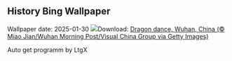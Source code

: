 ## History Bing Wallpaper
Wallpaper date: 2025-01-30
![](https://www.bing.com/th?id=OHR.LunarDragon_EN-US9011723385_UHD.jpg&w=1000)Download: [Dragon dance, Wuhan, China (© Miao Jian/Wuhan Morning Post/Visual China Group via Getty Images)](https://www.bing.com/th?id=OHR.LunarDragon_EN-US9011723385_UHD.jpg)

Auto get programm by LtgX
